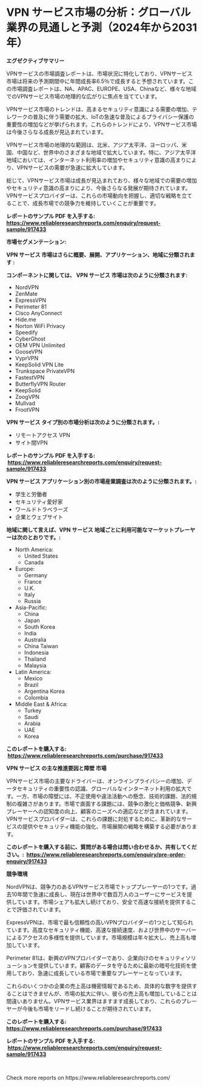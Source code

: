 <p><h1>VPN サービス市場の分析：グローバル業界の見通しと予測（2024年から2031年）</h1></p><p><strong>エグゼクティブサマリー</strong></p>
<p><p>VPNサービスの市場調査レポートは、市場状況に特化しており、VPNサービス市場は将来の予測期間中に年間成長率6.5％で成長すると予想されています。この市場調査レポートは、NA、APAC、EUROPE、USA、Chinaなど、様々な地域でのVPNサービス市場の地理的な広がりに焦点を当てています。</p><p>VPNサービス市場のトレンドは、高まるセキュリティ意識による需要の増加、テレワークの普及に伴う需要の拡大、IoTの急速な普及によるプライバシー保護の重要性の増加などが挙げられます。これらのトレンドにより、VPNサービス市場は今後さらなる成長が見込まれています。</p><p>VPNサービス市場の地理的な範囲は、北米、アジア太平洋、ヨーロッパ、米国、中国など、世界中のさまざまな地域で拡大しています。特に、アジア太平洋地域においては、インターネット利用率の増加やセキュリティ意識の高まりにより、VPNサービスの需要が急速に拡大しています。</p><p>総じて、VPNサービス市場は成長が見込まれており、様々な地域での需要の増加やセキュリティ意識の高まりにより、今後さらなる発展が期待されています。VPNサービスプロバイダーは、これらの市場動向を把握し、適切な戦略を立てることで、成長市場での競争力を維持していくことが重要です。</p></p>
<p><strong>レポートのサンプル PDF を入手する: <a href="https://www.reliableresearchreports.com/enquiry/request-sample/917433">https://www.reliableresearchreports.com/enquiry/request-sample/917433</a></strong></p>
<p><strong>市場セグメンテーション:</strong></p>
<p><strong> VPN サービス 市場はさらに概要、展開、アプリケーション、地域に分類されます :</strong></p>
<p><strong>コンポーネントに関しては、 VPN サービス 市場は次のように分類されます: &nbsp;</strong></p>
<p><ul><li>NordVPN</li><li>ZenMate</li><li>ExpressVPN</li><li>Perimeter 81</li><li>Cisco AnyConnect</li><li>Hide.me</li><li>Norton WiFi Privacy</li><li>Speedify</li><li>CyberGhost</li><li>OEM VPN Unlimited</li><li>GooseVPN</li><li>VyprVPN</li><li>KeepSolid VPN Lite</li><li>Trunkspace PrivateVPN</li><li>FastestVPN</li><li>ButterflyVPN Router</li><li>KeepSolid</li><li>ZoogVPN</li><li>Mullvad</li><li>FrootVPN</li></ul></p>
<p><strong> VPN サービス タイプ別の市場分析は次のように分類されます。:</strong></p>
<p><ul><li>リモートアクセス VPN</li><li>サイト間VPN</li></ul></p>
<p><strong>レポートのサンプル PDF を入手する: &nbsp;<a href="https://www.reliableresearchreports.com/enquiry/request-sample/917433">https://www.reliableresearchreports.com/enquiry/request-sample/917433</a></strong></p>
<p><strong> VPN サービス アプリケーション別の市場産業調査は次のように分類されます。:</strong></p>
<p><ul><li>学生と労働者</li><li>セキュリティ愛好家</li><li>ワールドトラベラーズ</li><li>企業とウェブサイト</li></ul></p>
<p><strong>地域に関して言えば、VPN サービス 地域ごとに利用可能なマーケットプレーヤーは次のとおりです。:</strong></p>
<p><ul>
    <li>
        North America:
        <ul>
            <li>United States</li>
            <li>Canada</li>
        </ul>
    </li>
    <li>
        Europe:
        <ul>
            <li>Germany</li>
            <li>France</li>
            <li>U.K.</li>
            <li>Italy</li>
            <li>Russia</li>
        </ul>
    </li>
    <li>
        Asia-Pacific:
        <ul>
            <li>China</li>
            <li>Japan</li>
            <li>South Korea</li>
            <li>India</li>
            <li>Australia</li>
            <li>China Taiwan</li>
            <li>Indonesia</li>
            <li>Thailand</li>
            <li>Malaysia</li>
        </ul>
    </li>
    <li>
        Latin America:
        <ul>
            <li>Mexico</li>
            <li>Brazil</li>
            <li>Argentina Korea</li>
            <li>Colombia</li>
        </ul>
    </li>
    <li>
        Middle East & Africa:
        <ul>
            <li>Turkey</li>
            <li>Saudi</li>
            <li>Arabia</li>
            <li>UAE</li>
            <li>Korea</li>
        </ul>
    </li>
    </ul></p>
<p><strong>このレポートを購入する: &nbsp;<a href="https://www.reliableresearchreports.com/purchase/917433">https://www.reliableresearchreports.com/purchase/917433</a></strong></p>
<p><strong>VPN サービス の主な推進要因と障壁 市場</strong></p>
<p><p>VPNサービス市場の主要なドライバーは、オンラインプライバシーの増加、データセキュリティの重要性の認識、グローバルなインターネット利用の拡大です。一方、市場の障壁には、不正使用や違法活動への懸念、技術的課題、法的規制の複雑さがあります。市場で直面する課題には、競争の激化と価格競争、新興プレーヤーへの認知度の向上、顧客のニーズへの適応などが含まれています。VPNサービスプロバイダーは、これらの課題に対処するために、革新的なサービスの提供やセキュリティ機能の強化、市場展開の戦略を構築する必要があります。</p></p>
<p><strong>このレポートを購入する前に、質問がある場合は問い合わせるか、共有してください。:&nbsp; <a href="https://www.reliableresearchreports.com/enquiry/pre-order-enquiry/917433">https://www.reliableresearchreports.com/enquiry/pre-order-enquiry/917433</a></strong></p>
<p><strong>競争環境</strong></p>
<p><p>NordVPNは、競争力のあるVPNサービス市場でトッププレーヤーの1つです。過去10年間で急速に成長し、現在は世界中で数百万人のユーザーにサービスを提供しています。市場シェアも拡大し続けており、安全で高速な接続を提供することで評価されています。</p><p>ExpressVPNは、市場で最も信頼性の高いVPNプロバイダーの1つとして知られています。高度なセキュリティ機能、高速な接続速度、および世界中のサーバーによるアクセスの多様性を提供しています。市場規模は年々拡大し、売上高も増加しています。</p><p>Perimeter 81は、新興のVPNプロバイダーであり、企業向けのセキュリティソリューションを提供しています。顧客のデータを守るために最新の暗号化技術を使用しており、急速に成長している市場で重要なプレーヤーとなっています。</p><p>これらのいくつかの企業の売上高は機密情報であるため、具体的な数字を提供することはできませんが、市場の拡大に伴い、彼らの売上高も増加していることは間違いありません。VPNサービス業界はますます成長しており、これらのプレーヤーが今後も市場をリードし続けることが期待されています。</p></p>
<p><strong>このレポートを購入する: &nbsp; <a href="https://www.reliableresearchreports.com/purchase/917433">https://www.reliableresearchreports.com/purchase/917433</a></strong></p>
<p><strong>レポートのサンプル PDF を入手する: &nbsp;<a href="https://www.reliableresearchreports.com/enquiry/request-sample/917433">https://www.reliableresearchreports.com/enquiry/request-sample/917433</a></strong><strong></strong></p>
<p>&nbsp;</p>
<p>Check more reports on https://www.reliableresearchreports.com/</p>